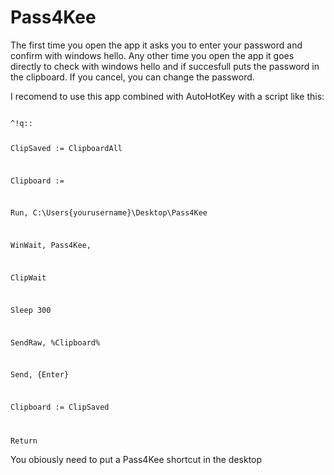 # Pass4Kee
The first time you open the app it asks you to enter your password and confirm with windows hello.
Any other time you open the app it goes directly to check with windows hello and if succesfull puts the password in the clipboard.
If you cancel, you can change the password.

I recomend to use this app combined with AutoHotKey with a script like this:

<code>
^!q::

  ClipSaved := ClipboardAll
  
  Clipboard :=
  
  Run, C:\Users\{yourusername}\Desktop\Pass4Kee
  
  WinWait, Pass4Kee,
  
  ClipWait
  
  Sleep 300
  
  SendRaw, %Clipboard%
  
  Send, {Enter}
  
  Clipboard := ClipSaved
  
 Return
</code>


You obiously need to put a Pass4Kee shortcut in the desktop
